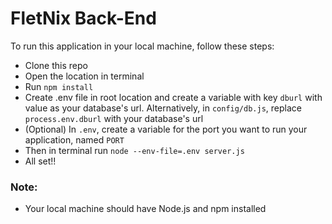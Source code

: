 # FletNix Back-End

To run this application in your local machine, follow these steps:

- Clone this repo
- Open the location in terminal
- Run `npm install`
- Create .env file in root location and create a variable with key `dburl` with value as your database's url. Alternatively, in `config/db.js`, replace `process.env.dburl` with your database's url
- (Optional) In `.env`, create a variable for the port you want to run your application, named `PORT`
- Then in terminal run `node --env-file=.env server.js`
- All set!!

### Note:

- Your local machine should have Node.js and npm installed
